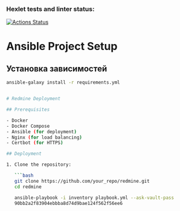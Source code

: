 ### Hexlet tests and linter status:
[![Actions Status](https://github.com/StanislavIskorostenskiy/devops-for-programmers-project-76/actions/workflows/hexlet-check.yml/badge.svg)](https://github.com/StanislavIskorostenskiy/devops-for-programmers-project-76/actions)

# Ansible Project Setup

## Установка зависимостей
```sh
ansible-galaxy install -r requirements.yml


# Redmine Deployment

## Prerequisites

- Docker
- Docker Compose
- Ansible (for deployment)
- Nginx (for load balancing)
- Certbot (for HTTPS)

## Deployment

1. Clone the repository:

   ```bash
   git clone https://github.com/your_repo/redmine.git
   cd redmine

   ansible-playbook -i inventory playbook.yml --ask-vault-pass
   90bb2a2f83904ebbba8d74d9bae124f562f56ee6